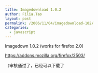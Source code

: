 ```yaml
---
title: Imagedownload 1.0.2
author: Filia.Tao
layout: post
permalink: /2006/11/04/imagedownload-102/
categories:
  - javascript
---
```

Imagedown 1.0.2 (works for firefox 2.0)&nbsp;

https://addons.mozilla.org/firefox/2503/

（审核通过了，已经可以下载了
